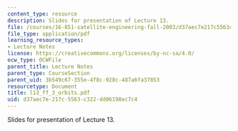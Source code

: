 ```yaml
---
content_type: resource
description: Slides for presentation of Lecture 13.
file: /courses/16-851-satellite-engineering-fall-2003/d37aec7e217c5563c322dd06198ec7c4_l13_ff_3_orbits.pdf
file_type: application/pdf
learning_resource_types:
- Lecture Notes
license: https://creativecommons.org/licenses/by-nc-sa/4.0/
ocw_type: OCWFile
parent_title: Lecture Notes
parent_type: CourseSection
parent_uid: 3b549c67-355e-4f8c-928c-487a6fa37853
resourcetype: Document
title: l13_ff_3_orbits.pdf
uid: d37aec7e-217c-5563-c322-dd06198ec7c4
---
```

Slides for presentation of Lecture 13.